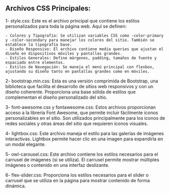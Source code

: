 ## Archivos CSS Principales:
1- style.css: Este es el archivo principal que contiene los estilos personalizados para toda la página web. Aquí se definen:

    - Colores y Tipografía: Se utilizan variables CSS como -color-primary y -color-secondary para manejar los colores del sitio. También se establece la tipografía base.
    - Diseño Responsivo: El archivo contiene media queries que ajustan el diseño en dispositivos móviles y pantallas grandes.
    - Estilos Generales: Define márgenes, padding, tamaños de fuente y espaciado entre elementos.
    - Estilos de Navegación: Se maneja el menú principal con flexbox, ajustando su diseño tanto en pantallas grandes como en móviles.
2- bootstrap.min.css: Esta es una versión comprimida de Bootstrap, una biblioteca que facilita el desarrollo de sitios web responsivos y con un diseño coherente. Proporciona una base sólida de estilos que complementan el diseño personalizado del sitio.

3- font-awesome.css y fontawesome.css: Estos archivos proporcionan acceso a la librería Font Awesome, que permite incluir fácilmente iconos personalizables en el sitio. Son utilizados principalmente para los iconos de redes sociales y otras áreas del sitio que requieren íconos visuales.

4- lightbox.css: Este archivo maneja el estilo para las galerías de imágenes interactivas. Lightbox permite hacer clic en una imagen para expandirla en un modal elegante.

5- owl-carousel.css: Este archivo contiene los estilos necesarios para el carrusel de imágenes (si se utiliza). El carrusel permite mostrar múltiples imágenes o contenido en una interfaz deslizante.

6- flex-slider.css: Proporciona los estilos necesarios para el slider o carrusel que se utiliza en la página para mostrar contenido de forma dinámica.
